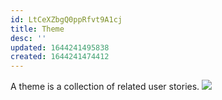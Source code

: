 ```yaml
---
id: LtCeXZbgQ0ppRfvt9A1cj
title: Theme
desc: ''
updated: 1644241495838
created: 1644241474412
---
```

A theme is a collection of related user stories.
![](/assets/images/2022-02-07-14-44-54.png)
